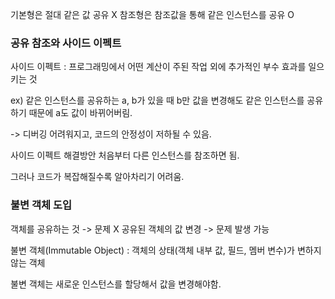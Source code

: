 기본형은 절대 같은 값 공유 X
참조형은 참조값을 통해 같은 인스턴스를 공유 O

<h3> 공유 참조와 사이드 이펙트 </h3>
사이드 이펙트 : 프로그래밍에서 어떤 계산이 주된 작업 외에 추가적인 부수 효과를 일으키는 것

ex) 같은 인스턴스를 공유하는 a, b가 있을 때 b만 값을 변경해도 같은 인스턴스를 공유하기 때문에 a도 값이 바뀌어버림.

-> 디버깅 어려워지고, 코드의 안정성이 저하될 수 있음.

사이드 이펙트 해결방안
처음부터 다른 인스턴스를 참조하면 됨.

그러나 코드가 복잡해질수록 알아차리기 어려움.


<h3> 불변 객체 도입 </h3>
객체를 공유하는 것 -> 문제 X
공유된 객체의 값 변경 -> 문제 발생 가능

불변 객체(Immutable Object) : 객체의 상태(객체 내부 값, 필드, 멤버 변수)가 변하지 않는 객체

불변 객체는 새로운 인스턴스를 할당해서 값을 변경해야함.

